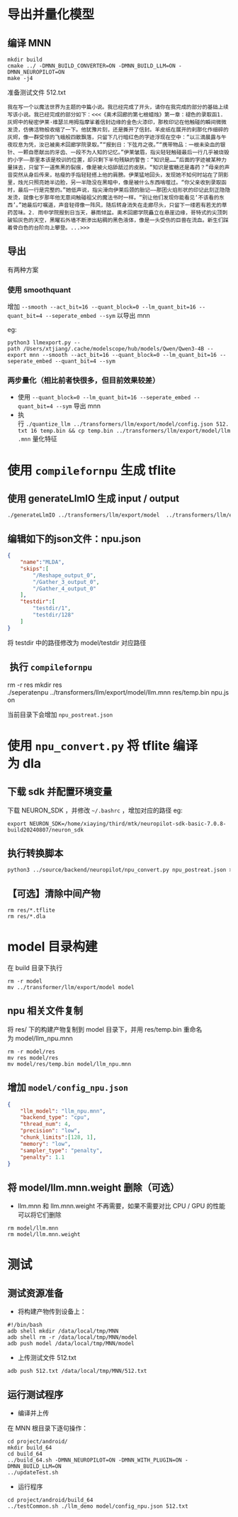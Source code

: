 # 导出并量化模型

## 编译 MNN

```plaintext
mkdir build
cmake ../ -DMNN_BUILD_CONVERTER=ON -DMNN_BUILD_LLM=ON -DMNN_NEUROPILOT=ON
make -j4
```

准备测试文件 512.txt
```plaintext
我在写一个以魔法世界为主题的中篇小说。我已经完成了开头，请你在我完成的部分的基础上续写该小说。我已经完成的部分如下：<<<《奥术回廊的第七根蜡烛》第一章：褪色的录取函1. 灰烬中的秘密伊莱·维瑟兰用拇指摩挲着信封边缘的金色火漆印，那枚印记在他触碰的瞬间微微发烫，仿佛活物般收缩了一下。他犹豫片刻，还是撕开了信封。羊皮纸在展开的刹那化作细碎的灰烬，像一群受惊的飞蛾般四散飘落，只留下几行暗红色的字迹浮现在空中：“以三滴晨露与午夜叹息为凭，汝已被奥术回廊学院录取。”“报到日：下弦月之夜。”“携带物品：一根未染血的银针、一颗自愿献出的牙齿、一段不为人知的记忆。”伊莱皱眉，指尖轻轻触碰最后一行几乎被烧毁的小字——那里本该是校训的位置，却只剩下半句残缺的警告：“知识是……”后面的字迹被某种力量抹去，只留下一道焦黑的裂痕，像是被火焰舔舐过的皮肤。“知识是蜜糖还是毒药？”母亲的声音突然从身后传来，枯瘦的手指轻轻搭上他的肩膀。伊莱猛地回头，发现她不知何时站在了阴影里，烛光只照亮她半边脸，另一半隐没在黑暗中，像是被什么东西啃噬过。“你父亲收到录取函时，最后一行是完整的。”她低声说，指尖滑向伊莱后颈的胎记——那团火焰形状的印记此刻正隐隐发烫，就像七岁那年他无意间触碰祖父的魔法书时一样。“别让他们发现你能看见‘不该看的东西’。”她最后叮嘱道，声音轻得像一阵风，随后转身消失在走廊尽头，只留下一缕若有若无的草药苦味。2. 雨中学院报到日当天，暴雨倾盆。奥术回廊学院矗立在悬崖边缘，哥特式的尖顶刺破铅灰色的天空，黑曜石外墙不断渗出粘稠的黑色液体，像是一头受伤的巨兽在流血。新生们踩着骨白色的台阶向上攀登。...>>>
```

## 导出
有两种方案
### 使用 smoothquant
增加 `--smooth --act_bit=16 --quant_block=0 --lm_quant_bit=16 --quant_bit=4 --seperate_embed --sym` 以导出 mnn
        
eg: 
```
python3 llmexport.py --path /Users/xtjiang/.cache/modelscope/hub/models/Qwen/Qwen3-4B --export mnn --smooth --act_bit=16 --quant_block=0 --lm_quant_bit=16 --seperate_embed --quant_bit=4 --sym
```
            
### 两步量化（相比前者快很多，但目前效果较差）
        
- 使用 `--quant_block=0 --lm_quant_bit=16 --seperate_embed --quant_bit=4 --sym` 导出 mnn 
- 执行 `./quantize_llm ../transformers/llm/export/model/config.json 512.txt 16 temp.bin && cp temp.bin ../transformers/llm/export/model/llm.mnn` 量化特征
            

# 使用 `compilefornpu` 生成 tflite

## 使用 generateLlmIO 生成 input / output

```
./generateLlmIO ../transformers/llm/export/model  ../transformers/llm/export/model/testdir
```

## 编辑如下的json文件：npu.json

```json
{
    "name":"MLDA",
    "skips":[
        "/Reshape_output_0",
        "/Gather_3_output_0",
        "/Gather_4_output_0"
    ],
    "testdir":[
        "testdir/1",
        "testdir/128"
    ]
}

```

将 testdir 中的路径修改为 model/testdir 对应路径

##  执行 `compilefornpu`

rm -r res
mkdir res
./seperatenpu ../transformers/llm/export/model/llm.mnn res/temp.bin npu.json

当前目录下会增加 `npu_postreat.json`

# 使用 `npu_convert.py` 将 tflite 编译为 dla

## 下载 sdk 并配置环境变量

下载 NEURON_SDK ，并修改 `~/.bashrc` ，增加对应的路径
eg: 
```
export NEURON_SDK=/home/xiaying/third/mtk/neuropilot-sdk-basic-7.0.8-build20240807/neuron_sdk

```

## 执行转换脚本

```
python3 ../source/backend/neuropilot/npu_convert.py npu_postreat.json > 1
```

## 【可选】清除中间产物

```
rm res/*.tflite
rm res/*.dla
```

# model 目录构建

在 build 目录下执行
```
rm -r model
mv ../transformer/llm/export/model model
```

## npu 相关文件复制

将 res/ 下的构建产物复制到 model 目录下，并用 res/temp.bin 重命名为 model/llm_npu.mnn 

```plaintext
rm -r model/res
mv res model/res
mv model/res/temp.bin model/llm_npu.mnn
```

## 增加 `model/config_npu.json`

```json
{
    "llm_model": "llm_npu.mnn",
    "backend_type": "cpu",
    "thread_num": 4,
    "precision": "low",
    "chunk_limits":[128, 1],
    "memory": "low",
    "sampler_type": "penalty",
    "penalty": 1.1
}
```

## 将 model/llm.mnn.weight 删除（可选）

*   llm.mnn 和 llm.mnn.weight 不再需要，如果不需要对比 CPU / GPU 的性能可以将它们删除
    

```plaintext
rm model/llm.mnn
rm model/llm.mnn.weight
```

# 测试

## 测试资源准备

*   将构建产物传到设备上：
    

```plaintext
#!/bin/bash
adb shell mkdir /data/local/tmp/MNN
adb shell rm -r /data/local/tmp/MNN/model
adb push model /data/local/tmp/MNN/model
```

*   上传测试文件 512.txt


```
adb push 512.txt /data/local/tmp/MNN/512.txt
```

## 运行测试程序

*   编译并上传

在 MNN 根目录下逐句操作：

```plaintext
cd project/android/
mkdir build_64
cd build_64
../build_64.sh -DMNN_NEUROPILOT=ON -DMNN_WITH_PLUGIN=ON -DMNN_BUILD_LLM=ON
../updateTest.sh
```

*   运行程序

```plaintext
cd project/android/build_64
../testCommon.sh ./llm_demo model/config_npu.json 512.txt
```
